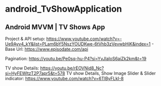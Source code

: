 # android_TvShowApplication

## Android MVVM | TV Shows App

Project & API setup: https://www.youtube.com/watch?v=-Ue9Ayv4_kY&list=PLam6bY5NszYOUDKwe-6tVhb3zVevwbHiK&index=1
    - Base Url: https://www.episodate.com/api

Pagination: https://youtu.be/Pe0sq-hu-P4?si=YvJlaIoS6aiZk2km&t=19

TV show Details: https://youtu.be/rEOVNid8_Nc?si=HyFEWltzT2P7apr5&t=578
TV show Details, Show Image Slider & Slider indicator: https://www.youtube.com/watch?v=6TIByFLkI-8

